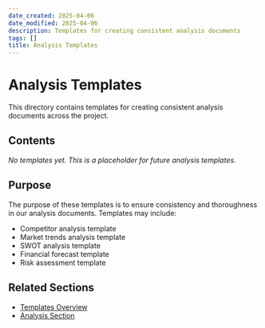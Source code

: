 ```yaml
---
date_created: 2025-04-06
date_modified: 2025-04-06
description: Templates for creating consistent analysis documents
tags: []
title: Analysis Templates
---
```


# Analysis Templates

This directory contains templates for creating consistent analysis documents across the project.

## Contents

*No templates yet. This is a placeholder for future analysis templates.*

## Purpose

The purpose of these templates is to ensure consistency and thoroughness in our analysis documents. Templates may include:

- Competitor analysis template
- Market trends analysis template
- SWOT analysis template
- Financial forecast template
- Risk assessment template

## Related Sections

- [Templates Overview](../_index.md)
- [Analysis Section](../../04-analysis/_index.md)